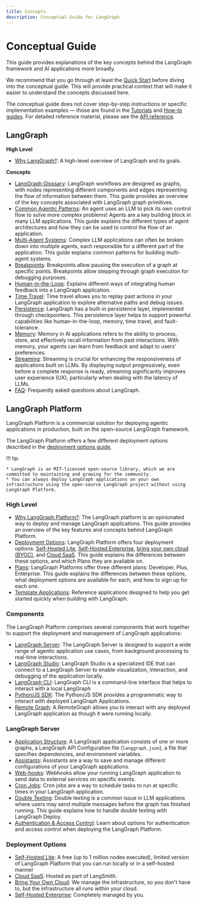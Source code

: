 ```yaml
---
title: Concepts
description: Conceptual Guide for LangGraph
---
```


# Conceptual Guide

This guide provides explanations of the key concepts behind the LangGraph framework and AI applications more broadly.

We recommend that you go through at least the [Quick Start](../tutorials/introduction.ipynb) before diving into the conceptual guide. This will provide practical context that will make it easier to understand the concepts discussed here.

The conceptual guide does not cover step-by-step instructions or specific implementation examples — those are found in the [Tutorials](../tutorials/index.md) and [How-to guides](../how-tos/index.md). For detailed reference material, please see the [API reference](../reference/index.md).

## LangGraph

**High Level**

- [Why LangGraph?](high_level.md): A high-level overview of LangGraph and its goals.

**Concepts**

- [LangGraph Glossary](low_level.md): LangGraph workflows are designed as graphs, with nodes representing different components and edges representing the flow of information between them. This guide provides an overview of the key concepts associated with LangGraph graph primitives.
- [Common Agentic Patterns](agentic_concepts.md): An agent uses an LLM to pick its own control flow to solve more complex problems! Agents are a key building block in many LLM applications. This guide explains the different types of agent architectures and how they can be used to control the flow of an application.
- [Multi-Agent Systems](multi_agent.md): Complex LLM applications can often be broken down into multiple agents, each responsible for a different part of the application. This guide explains common patterns for building multi-agent systems.
- [Breakpoints](breakpoints.md): Breakpoints allow pausing the execution of a graph at specific points. Breakpoints allow stepping through graph execution for debugging purposes.
- [Human-in-the-Loop](human_in_the_loop.md): Explains different ways of integrating human feedback into a LangGraph application.
- [Time Travel](time-travel.md): Time travel allows you to replay past actions in your LangGraph application to explore alternative paths and debug issues.
- [Persistence](persistence.md): LangGraph has a built-in persistence layer, implemented through checkpointers. This persistence layer helps to support powerful capabilities like human-in-the-loop, memory, time travel, and fault-tolerance.
- [Memory](memory.md): Memory in AI applications refers to the ability to process, store, and effectively recall information from past interactions. With memory, your agents can learn from feedback and adapt to users' preferences.  
- [Streaming](streaming.md): Streaming is crucial for enhancing the responsiveness of applications built on LLMs. By displaying output progressively, even before a complete response is ready, streaming significantly improves user experience (UX), particularly when dealing with the latency of LLMs. 
- [FAQ](faq.md): Frequently asked questions about LangGraph.

## LangGraph Platform

LangGraph Platform is a commercial solution for deploying agentic applications in production, built on the open-source LangGraph framework.

The LangGraph Platform offers a few different deployment options described in the [deployment options guide](./deployment_options.md).


!!! tip

    * LangGraph is an MIT-licensed open-source library, which we are committed to maintaining and growing for the community.
    * You can always deploy LangGraph applications on your own infrastructure using the open-source LangGraph project without using LangGraph Platform.

### High Level

- [Why LangGraph Platform?](./langgraph_platform.md): The LangGraph platform is an opinionated way to deploy and manage LangGraph applications. This guide provides an overview of the key features and concepts behind LangGraph Platform.
- [Deployment Options](./deployment_options.md): LangGraph Platform offers four deployment options: [Self-Hosted Lite](./self_hosted.md#self-hosted-lite), [Self-Hosted Enterprise](./self_hosted.md#self-hosted-enterprise), [bring your own cloud (BYOC)](./bring_your_own_cloud.md), and [Cloud SaaS](./langgraph_cloud.md). This guide explains the differences between these options, and which Plans they are available on.
- [Plans](./plans.md): LangGraph Platforms offer three different plans: Developer, Plus, Enterprise. This guide explains the differences between these options, what deployment options are available for each, and how to sign up for each one.
- [Template Applications](./template_applications.md): Reference applications designed to help you get started quickly when building with LangGraph.

### Components

The LangGraph Platform comprises several components that work together to support the deployment and management of LangGraph applications:

- [LangGraph Server](./langgraph_server.md): The LangGraph Server is designed to support a wide range of agentic application use cases, from background processing to real-time interactions. 
- [LangGraph Studio](./langgraph_studio.md): LangGraph Studio is a specialized IDE that can connect to a LangGraph Server to enable visualization, interaction, and debugging of the application locally.
- [LangGraph CLI](./langgraph_cli.md): LangGraph CLI is a command-line interface that helps to interact with a local LangGraph
- [Python/JS SDK](./sdk.md): The Python/JS SDK provides a programmatic way to interact with deployed LangGraph Applications.
- [Remote Graph](../how-tos/use-remote-graph.md): A RemoteGraph allows you to interact with any deployed LangGraph application as though it were running locally.

### LangGraph Server

- [Application Structure](./application_structure.md): A LangGraph application consists of one or more graphs, a LangGraph API Configuration file (`langgraph.json`), a file that specifies dependencies, and environment variables.
- [Assistants](./assistants.md): Assistants are a way to save and manage different configurations of your LangGraph applications.
- [Web-hooks](./langgraph_server.md#webhooks): Webhooks allow your running LangGraph application to send data to external services on specific events.
- [Cron Jobs](./langgraph_server.md#cron-jobs): Cron jobs are a way to schedule tasks to run at specific times in your LangGraph application.
- [Double Texting](./double_texting.md): Double texting is a common issue in LLM applications where users may send multiple messages before the graph has finished running. This guide explains how to handle double texting with LangGraph Deploy.
- [Authentication & Access Control](./auth.md): Learn about options for authentication and access control when deploying the LangGraph Platform.

### Deployment Options


- [Self-Hosted Lite](./self_hosted.md): A free (up to 1 million nodes executed), limited version of LangGraph Platform that you can run locally or in a self-hosted manner
- [Cloud SaaS](./langgraph_cloud.md): Hosted as part of LangSmith.
- [Bring Your Own Cloud](./bring_your_own_cloud.md): We manage the infrastructure, so you don't have to, but the infrastructure all runs within your cloud.
- [Self-Hosted Enterprise](./self_hosted.md): Completely managed by you.